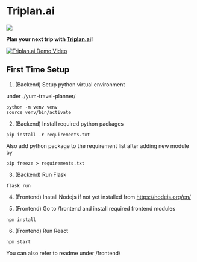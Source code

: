 # Triplan.ai
![](https://i.imgur.com/Tsu9xSw.png)

**Plan your next trip with [Triplan.ai](http://triplan-ai.herokuapp.com/)!**

[![Triplan.ai Demo Video](http://img.youtube.com/vi/1WqmcVN2O5g/0.jpg)](http://www.youtube.com/watch?v=1WqmcVN2O5g "Triplan.ai Demo Video")

## First Time Setup

1. (Backend) Setup python virtual environment

under ./yum-travel-planner/
```
python -m venv venv
source venv/bin/activate
```

2. (Backend) Install required python packages
```
pip install -r requirements.txt
```
Also add python package to the requirement list after adding new module by
``` 
pip freeze > requirements.txt
```

3. (Backend) Run Flask
```
flask run
```

4. (Frontend) Install Nodejs if not yet installed from https://nodejs.org/en/

5. (Frontend) Go to /frontend and install required frontend modules
```
npm install
```

6. (Frontend) Run React
```
npm start
```
You can also refer to readme under /frontend/
